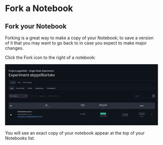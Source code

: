 # Fork a Notebook

## Fork your Notebook

Forking is a great way to make a copy of your Notebook; to save a version of it that you may want to go back to in case you expect to make major changes.

Click the Fork icon to the right of a notebook:

![](../../.gitbook/assets/image%20%2878%29.png)

You will see an exact copy of your notebook appear at the top of your Notebooks list.

